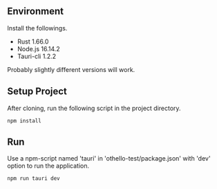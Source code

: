 ## Environment
Install the followings.

- Rust 1.66.0
- Node.js 16.14.2
- Tauri-cli 1.2.2

Probably slightly different versions will work.

## Setup Project
After cloning, run the following script in the project directory.

```shell
npm install
```

## Run

Use a npm-script named 'tauri' in 'othello-test/package.json' with 'dev' option to run the application.

```shell
npm run tauri dev
```
